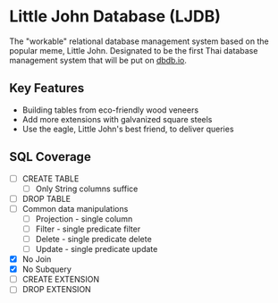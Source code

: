 # Little John Database (LJDB)

The "workable" relational database management system based on the popular meme, Little John. Designated to be the first Thai database management system that will be put on [dbdb.io](dbdb.io).

## Key Features
- Building tables from eco-friendly wood veneers
- Add more extensions with galvanized square steels
- Use the eagle, Little John's best friend, to deliver queries

## SQL Coverage
- [ ] CREATE TABLE
    - [ ] Only String columns suffice
- [ ] DROP TABLE
- [ ] Common data manipulations
    - [ ] Projection - single column
    - [ ] Filter - single predicate filter
    - [ ] Delete - single predicate delete
    - [ ] Update - single predicate update
- [X] No Join
- [X] No Subquery
- [ ] CREATE EXTENSION
- [ ] DROP EXTENSION
